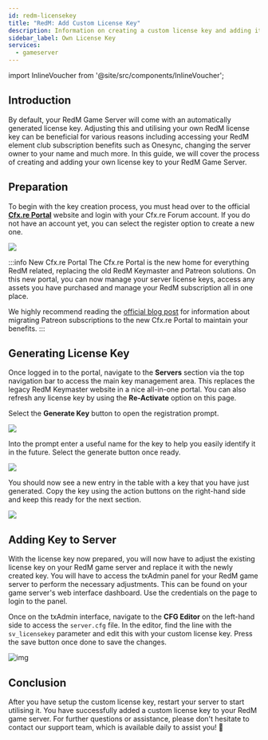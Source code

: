 ```yaml
---
id: redm-licensekey
title: "RedM: Add Custom License Key"
description: Information on creating a custom license key and adding it to your RedM server from ZAP-Hosting - ZAP-Hosting.com documentation
sidebar_label: Own License Key
services:
  - gameserver
---
```


import InlineVoucher from '@site/src/components/InlineVoucher';

## Introduction

By default, your RedM Game Server will come with an automatically generated license key. Adjusting this and utilising your own RedM license key can be beneficial for various reasons including accessing your RedM element club subscription benefits such as Onesync, changing the server owner to your name and much more. In this guide, we will cover the process of creating and adding your own license key to your RedM Game Server.

<InlineVoucher />

## Preparation

To begin with the key creation process, you must head over to the official **[Cfx.re Portal](https://portal.cfx.re/)** website and login with your Cfx.re Forum account. If you do not have an account yet, you can select the register option to create a new one.

![](https://screensaver01.zap-hosting.com/index.php/s/j5onRjCSN42dbie/preview)

:::info New Cfx.re Portal
The Cfx.re Portal is the new home for everything RedM related, replacing the old RedM Keymaster and Patreon solutions. On this new portal, you can now manage your server license keys, access any assets you have purchased and manage your RedM subscription all in one place.

We highly recommend reading the [official blog post](https://forum.cfx.re/t/introducing-the-cfx-re-portal/5287316/) for information about migrating Patreon subscriptions to the new Cfx.re Portal to maintain your benefits.
:::

## Generating License Key

Once logged in to the portal, navigate to the **Servers** section via the top navigation bar to access the main key management area. This replaces the legacy RedM Keymaster website in a nice all-in-one portal. You can also refresh any license key by using the **Re-Activate** option on this page.

Select the **Generate Key** button to open the registration prompt.

![](https://screensaver01.zap-hosting.com/index.php/s/JQ6dkNHZcBD4e4B/preview)

Into the prompt enter a useful name for the key to help you easily identify it in the future. Select the generate button once ready.

![](https://screensaver01.zap-hosting.com/index.php/s/3cYyRo7pgzQraz2/preview)

You should now see a new entry in the table with a key that you have just generated. Copy the key using the action buttons on the right-hand side and keep this ready for the next section.

![](https://screensaver01.zap-hosting.com/index.php/s/3Hd8tQqJA4xPKWk/preview)



## Adding Key to Server

With the license key now prepared, you will now have to adjust the existing license key on your RedM game server and replace it with the newly created key. You will have to access the txAdmin panel for your RedM game server to perform the necessary adjustments. This can be found on your game server's web interface dashboard. Use the credentials on the page to login to the panel.



Once on the txAdmin interface, navigate to the **CFG Editor** on the left-hand side to access the `server.cfg` file. In the editor, find the line with the `sv_licensekey` parameter and edit this with your custom license key. Press the save button once done to save the changes.

![img](https://screensaver01.zap-hosting.com/index.php/s/KKQ8aRBKo9246yR/preview)

## Conclusion

After you have setup the custom license key, restart your server to start utilising it. You have successfully added a custom license key to your RedM game server. For further questions or assistance, please don't hesitate to contact our support team, which is available daily to assist you! 🙂